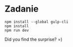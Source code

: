 # Zadanie

```
npm install --global gulp-cli
npm install
npm run dev
```

Did you find the surprise? =)

